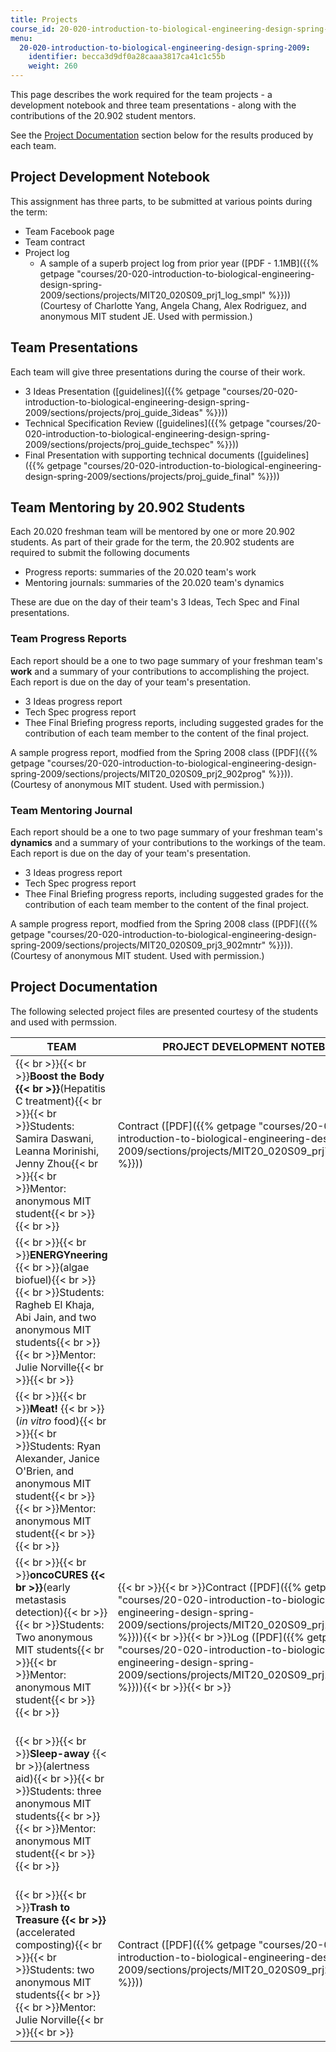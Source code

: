 ```yaml
---
title: Projects
course_id: 20-020-introduction-to-biological-engineering-design-spring-2009
menu:
  20-020-introduction-to-biological-engineering-design-spring-2009:
    identifier: becca3d9df0a28caaa3817ca41c1c55b
    weight: 260
---
```

This page describes the work required for the team projects - a development notebook and three team presentations - along with the contributions of the 20.902 student mentors.

See the [Project Documentation](#Project_Documentation) section below for the results produced by each team.

Project Development Notebook
----------------------------

This assignment has three parts, to be submitted at various points during the term:

*   Team Facebook page
*   Team contract
*   Project log
    *   A sample of a superb project log from prior year ([PDF - 1.1MB]({{% getpage "courses/20-020-introduction-to-biological-engineering-design-spring-2009/sections/projects/MIT20_020S09_prj1_log_smpl" %}})) (Courtesy of Charlotte Yang, Angela Chang, Alex Rodriguez, and anonymous MIT student JE. Used with permission.)

Team Presentations
------------------

Each team will give three presentations during the course of their work.

*   3 Ideas Presentation ([guidelines]({{% getpage "courses/20-020-introduction-to-biological-engineering-design-spring-2009/sections/projects/proj_guide_3ideas" %}}))
*   Technical Specification Review ([guidelines]({{% getpage "courses/20-020-introduction-to-biological-engineering-design-spring-2009/sections/projects/proj_guide_techspec" %}}))
*   Final Presentation with supporting technical documents ([guidelines]({{% getpage "courses/20-020-introduction-to-biological-engineering-design-spring-2009/sections/projects/proj_guide_final" %}}))

Team Mentoring by 20.902 Students
---------------------------------

Each 20.020 freshman team will be mentored by one or more 20.902 students. As part of their grade for the term, the 20.902 students are required to submit the following documents

*   Progress reports: summaries of the 20.020 team's work
*   Mentoring journals: summaries of the 20.020 team's dynamics

These are due on the day of their team's 3 Ideas, Tech Spec and Final presentations.

### Team Progress Reports

Each report should be a one to two page summary of your freshman team's **work** and a summary of your contributions to accomplishing the project. Each report is due on the day of your team's presentation.

*   3 Ideas progress report
*   Tech Spec progress report
*   Thee Final Briefing progress reports, including suggested grades for the contribution of each team member to the content of the final project.

A sample progress report, modfied from the Spring 2008 class ([PDF]({{% getpage "courses/20-020-introduction-to-biological-engineering-design-spring-2009/sections/projects/MIT20_020S09_prj2_902prog" %}})). (Courtesy of anonymous MIT student. Used with permission.)

### Team Mentoring Journal

Each report should be a one to two page summary of your freshman team's **dynamics** and a summary of your contributions to the workings of the team. Each report is due on the day of your team's presentation.

*   3 Ideas progress report
*   Tech Spec progress report
*   Thee Final Briefing progress reports, including suggested grades for the contribution of each team member to the content of the final project.

A sample progress report, modfied from the Spring 2008 class ([PDF]({{% getpage "courses/20-020-introduction-to-biological-engineering-design-spring-2009/sections/projects/MIT20_020S09_prj3_902mntr" %}})). (Courtesy of anonymous MIT student. Used with permission.)

Project Documentation
---------------------

The following selected project files are presented courtesy of the students and used with permssion.

| TEAM | PROJECT DEVELOPMENT NOTEBOOK | MILESTONE  {{< br >}}PRESENTATIONS | FINAL DOCUMENTS |
| --- | --- | --- | --- |
| {{< br >}}{{< br >}}**Boost the Body  {{< br >}}**(Hepatitis C treatment){{< br >}}{{< br >}}Students: Samira Daswani, Leanna Morinishi, Jenny Zhou{{< br >}}{{< br >}}Mentor: anonymous MIT student{{< br >}}{{< br >}} | Contract ([PDF]({{% getpage "courses/20-020-introduction-to-biological-engineering-design-spring-2009/sections/projects/MIT20_020S09_prj7_hepc_ctct" %}})) | {{< br >}}{{< br >}}3 Ideas ([PDF]({{% getpage "courses/20-020-introduction-to-biological-engineering-design-spring-2009/sections/projects/MIT20_020S09_prj6_hepc_3id" %}})){{< br >}}{{< br >}}Tech Spec ([PDF]({{% getpage "courses/20-020-introduction-to-biological-engineering-design-spring-2009/sections/projects/MIT20_020S09_prj8_hepc_sp" %}})){{< br >}}{{< br >}} | Final presentation ([PDF]({{% getpage "courses/20-020-introduction-to-biological-engineering-design-spring-2009/sections/projects/MIT20_020S09_proj_hepc_fin" %}})) |
| {{< br >}}{{< br >}}**ENERGYneering**  {{< br >}}(algae biofuel){{< br >}}{{< br >}}Students: Ragheb El Khaja, Abi Jain, and two anonymous MIT students{{< br >}}{{< br >}}Mentor: Julie Norville{{< br >}}{{< br >}} |   | {{< br >}}{{< br >}}3 Ideas ([PDF]({{% getpage "courses/20-020-introduction-to-biological-engineering-design-spring-2009/sections/projects/MIT20_020S09_proj13_nrg_3id" %}})){{< br >}}{{< br >}}Tech Spec ([PDF]({{% getpage "courses/20-020-introduction-to-biological-engineering-design-spring-2009/sections/projects/MIT20_020S09_proj14_nrg_sp" %}})){{< br >}}{{< br >}} |   |
| {{< br >}}{{< br >}}**Meat!**  {{< br >}}(_in vitro_ food){{< br >}}{{< br >}}Students: Ryan Alexander, Janice O'Brien, and anonymous MIT student{{< br >}}{{< br >}}Mentor: anonymous MIT student{{< br >}}{{< br >}} |   | {{< br >}}{{< br >}}3 Ideas ([PDF]({{% getpage "courses/20-020-introduction-to-biological-engineering-design-spring-2009/sections/projects/MIT20_020S09_prj4_grow_3id" %}})){{< br >}}{{< br >}}Tech Spec ([PDF]({{% getpage "courses/20-020-introduction-to-biological-engineering-design-spring-2009/sections/projects/MIT20_020S09_prj5_grow_sp" %}})){{< br >}}{{< br >}} |   |
| {{< br >}}{{< br >}}**oncoCURES  {{< br >}}**(early metastasis detection){{< br >}}{{< br >}}Students: Two anonymous MIT students{{< br >}}{{< br >}}Mentor: anonymous MIT student{{< br >}}{{< br >}} | {{< br >}}{{< br >}}Contract ([PDF]({{% getpage "courses/20-020-introduction-to-biological-engineering-design-spring-2009/sections/projects/MIT20_020S09_prj16_onco_ctct" %}})){{< br >}}{{< br >}}Log ([PDF]({{% getpage "courses/20-020-introduction-to-biological-engineering-design-spring-2009/sections/projects/MIT20_020S09_prj18_onco_log" %}})){{< br >}}{{< br >}} | {{< br >}}{{< br >}}3 Ideas ([PDF]({{% getpage "courses/20-020-introduction-to-biological-engineering-design-spring-2009/sections/projects/MIT20_020S09_proj_onc15_3id" %}})){{< br >}}{{< br >}}Tech Spec ([PDF ‑ 2.8MB]({{% getpage "courses/20-020-introduction-to-biological-engineering-design-spring-2009/sections/projects/MIT20_020S09_prj19_onco_sp" %}})){{< br >}}{{< br >}} | {{< br >}}{{< br >}}Final presentation ([PDF]({{% getpage "courses/20-020-introduction-to-biological-engineering-design-spring-2009/sections/projects/MIT20_020S09_prj17_onco_fnp" %}})){{< br >}}{{< br >}}Report ([PDF]({{% getpage "courses/20-020-introduction-to-biological-engineering-design-spring-2009/sections/projects/MIT20_020S09_prj20_onco_td" %}})){{< br >}}{{< br >}} |
| {{< br >}}{{< br >}}**Sleep-away**  {{< br >}}(alertness aid){{< br >}}{{< br >}}Students: three anonymous MIT students{{< br >}}{{< br >}}Mentor: anonymous MIT student{{< br >}}{{< br >}} |   | {{< br >}}{{< br >}}3 Ideas ([PDF]({{% getpage "courses/20-020-introduction-to-biological-engineering-design-spring-2009/sections/projects/MIT20_020S09_prj9_neuro_3id" %}})){{< br >}}{{< br >}}Tech Spec ([PDF ‑ 1.9MB]({{% getpage "courses/20-020-introduction-to-biological-engineering-design-spring-2009/sections/projects/MIT20_020S09_prj10_neuro_sp" %}})){{< br >}}{{< br >}} | {{< br >}}{{< br >}}Final presentation ([PDF - 1.4MB]({{% getpage "courses/20-020-introduction-to-biological-engineering-design-spring-2009/sections/projects/MIT20_020S09_proj_neur_fin" %}})){{< br >}}{{< br >}}Report ([PDF]({{% getpage "courses/20-020-introduction-to-biological-engineering-design-spring-2009/sections/projects/MIT20_020S09_prj11_neuro_td" %}})){{< br >}}{{< br >}}Technical slides ([PDF ‑ 1.2MB]({{% getpage "courses/20-020-introduction-to-biological-engineering-design-spring-2009/sections/projects/MIT20_020S09_prj12_neuro_td" %}})){{< br >}}{{< br >}} |
| {{< br >}}{{< br >}}**Trash to Treasure  {{< br >}}**(accelerated composting){{< br >}}{{< br >}}Students: two anonymous MIT students{{< br >}}{{< br >}}Mentor: Julie Norville{{< br >}}{{< br >}} | Contract ([PDF]({{% getpage "courses/20-020-introduction-to-biological-engineering-design-spring-2009/sections/projects/MIT20_020S09_prj22_trsh_cnt" %}})) | {{< br >}}{{< br >}}3 Ideas ([PDF]({{% getpage "courses/20-020-introduction-to-biological-engineering-design-spring-2009/sections/projects/MIT20_020S09_prj21_trsh_3id" %}})){{< br >}}{{< br >}}Tech Spec ([PDF]({{% getpage "courses/20-020-introduction-to-biological-engineering-design-spring-2009/sections/projects/MIT20_020S09_prj23_trsh_sp" %}})){{< br >}}{{< br >}} |